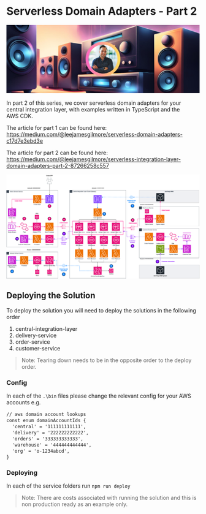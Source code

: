 # Serverless Domain Adapters - Part 2

![image](./docs/images/header.png)

In part 2 of this series, we cover serverless domain adapters for your central integration layer, with examples written in TypeScript and the AWS CDK.

The article for part 1 can be found here: https://medium.com/@leejamesgilmore/serverless-domain-adapters-c17d7e3ebd3e

The article for part 2 can be found here: https://medium.com/@leejamesgilmore/serverless-integration-layer-domain-adapters-part-2-87266258c557

![image](./docs/images/architecture-diagram.png)

## Deploying the Solution

To deploy the solution you will need to deploy the solutions in the following order

1. central-integration-layer
2. delivery-service
3. order-service
4. customer-service

> Note: Tearing down needs to be in the opposite order to the deploy order.

### Config

In each of the `.\bin` files please change the relevant config for your AWS accounts e.g.

```
// aws domain account lookups
const enum domainAccountIds {
  'central' = '111111111111',
  'delivery' = '222222222222',
  'orders' = '333333333333',
  'warehouse' = '444444444444',
  'org' = 'o-1234abcd',
}
```

### Deploying

In each of the service folders run `npm run deploy`

> Note: There are costs associated with running the solution and this is non production ready as an example only.
